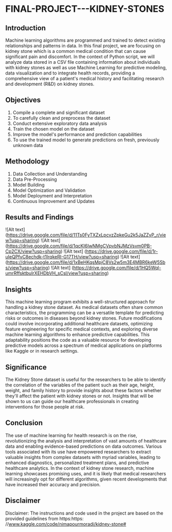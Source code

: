 # FINAL-PROJECT---KIDNEY-STONES
## Introduction
Machine learning algorithms are programmed and trained to detect existing relationships and patterns in data. In this final project, we are focusing on kidney stone which is a common medical condition that can cause significant pain and discomfort. In the context of Python script, we will analyze data stored in a CSV file containing information about individuals with kidney stones as well as use Machine Learning for predictive modeling, data visualization and to integrate health records, providing a comprehensive view of a patient's medical history and facilitating research and development (R&D) on kidney stones. <br>

## Objectives
1. Compile a complete and significant dataset
2. To carefully clean and preprocess the dataset
3. Conduct extensive exploratory data analysis
4. Train the chosen model on the dataset
5. Improve the model's performance and prediction capabilities
6. To use the trained model to generate predictions on fresh, previously unknown data <br>

## Methodology
1.  Data Collection and Understanding
2.  Data  Pre-Processing
3.  Model Building
4.  Model Optimization and Validation
5.  Model Deployment and Interpretation
6.  Continuous Improvement and Updates <br>

## Results and Findings
![Alt text] (https://drive.google.com/file/d/11Ts0FyTXZxLpcvzZpkeGu2k5JaZZyP_r/view?usp=sharing)
![Alt text] (https://drive.google.com/file/d/1qcKI6IwNMgCVpvbNJMzVsvm0PB-Cp2CX/view?usp=sharing)
![Alt text] (https://drive.google.com/file/d/1r-uIeQPfvC8echdk-t1IrqkeRI-G17TH/view?usp=sharing)
![Alt text] (https://drive.google.com/file/d/1xBeHKqsMpjC8Vs2w5m3E4MBR6keW5Sbs/view?usp=sharing)
![Alt text] (https://drive.google.com/file/d/1HQ5Wql-umrRffsktbuIrXEHDbVH_sCsl/view?usp=sharing)

## Insights
This machine learning program exhibits a well-structured approach for handling a kidney stone dataset. As medical datasets often share common characteristics, the programming can be a versatile template for predicting risks or outcomes in diseases beyond kidney stones. Future modifications could involve incorporating additional healthcare datasets, optimizing feature engineering for specific medical contexts, and exploring diverse machine learning algorithms to enhance predictive capabilities. This adaptability positions the code as a valuable resource for developing predictive models across a spectrum of medical applications on platforms like Kaggle or in research settings. <br>

## Significance
The Kidney Stone dataset is useful for the researchers to be able to identify the correlation of the variables of the patient such as their age, height, weight, and family history to provide insights about these factors whether they'll affect the patient with kidney stones or not. Insights that will be shown to us can guide our healthcare professionals in creating interventions for those people at risk. <br>

## Conclusion
 The use of machine learning for health research is on the rise, revolutionizing the analysis and interpretation of vast amounts of healthcare data and enabling evidence-based predictions on data outcomes. Various tools associated with its use have empowered researchers to extract valuable insights from complex datasets with myriad variables, leading to enhanced diagnostics, personalized treatment plans, and predictive healthcare analytics. In the context of kidney stone research, machine learning showcases promising uses, and it is likely that medical researchers will increasingly opt for different algorithms, given recent developments that have increased their accuracy and precision. <br>

## Disclaimer
Disclaimer: The instructions and code used in the project are based on the provided guidelines from https:https: //www.kaggle.com/code/nimapourmoradi/kidney-stone#
